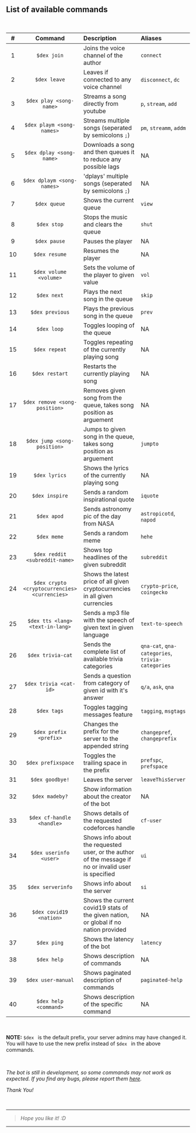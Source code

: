 ## List of available commands

<br>

| #  | Command | Description | Aliases |
|:--:| :-----: | :---------- | :------ |
| 1  | `$dex join` | Joins the voice channel of the author | `connect` |
| 2  | `$dex leave` | Leaves if connected to any voice channel | `disconnect`, `dc` |
| 3  | `$dex play <song-name>` | Streams a song directly from youtube | `p`, `stream`, `add` |
| 4  | `$dex playm <song-names>` | Streams multiple songs (seperated by semicolons `;`) | `pm`, `streamm`, `addm` |
| 5  | `$dex dplay <song-name>` | Downloads a song and then queues it to reduce any possible lags | NA |
| 6  | `$dex dplaym <song-names>` | 'dplays' multiple songs (seperated by semicolons `;`) | NA |
| 7  | `$dex queue` | Shows the current queue | `view` |
| 8  | `$dex stop` | Stops the music and clears the queue | `shut` |
| 9  | `$dex pause` | Pauses the player | NA |
| 10 | `$dex resume` | Resumes the player | NA |
| 11 | `$dex volume <volume>` | Sets the volume of the player to given value | `vol` |
| 12 | `$dex next` | Plays the next song in the queue | `skip` |
| 13 | `$dex previous` | Plays the previous song in the queue | `prev` |
| 14 | `$dex loop` | Toggles looping of the queue | NA |
| 15 | `$dex repeat` | Toggles repeating of the currently playing song | NA |
| 16 | `$dex restart` | Restarts the currently playing song | NA |
| 17 | `$dex remove <song-position>` | Removes given song from the queue, takes song position as arguement | NA |
| 18 | `$dex jump <song-position>` | Jumps to given song in the queue, takes song position as arguement | `jumpto` |
| 19 | `$dex lyrics` | Shows the lyrics of the currently playing song | NA |
| 20 | `$dex inspire` | Sends a random inspirational quote | `iquote` |
| 21 | `$dex apod` | Sends astronomy pic of the day from NASA | `astropicotd`, `napod` |
| 22 | `$dex meme` | Sends a random meme | `hehe` |
| 23 | `$dex reddit <subreddit-name>` | Shows top headlines of the given subreddit | `subreddit` |
| 24 | `$dex crypto <cryptocurrencies> <currencies>` | Shows the latest price of all given cryptocurrencies in all given currencies | `crypto-price`, `coingecko` |
| 25 | `$dex tts <lang> <text-in-lang>` | Sends a mp3 file with the speech of given text in given language | `text-to-speech` |
| 26 | `$dex trivia-cat` | Sends the complete list of available trivia categories | `qna-cat`, `qna-categories`, `trivia-categories` |
| 27 | `$dex trivia <cat-id>` | Sends a question from category of given id with it's answer | `q/a`, `ask`, `qna` |
| 28 | `$dex tags` | Toggles tagging messages feature | `tagging`, `msgtags` |
| 29 | `$dex prefix <prefix>` | Changes the prefix for the server to the appended string | `changepref`, `changeprefix` |
| 30 | `$dex prefixspace` | Toggles the trailing space in the prefix | `prefspc`, `prefspace` |
| 31 | `$dex goodbye!` | Leaves the server | `leaveThisServer` |
| 32 | `$dex madeby?` | Show information about the creator of the bot | NA |
| 33 | `$dex cf-handle <handle>` | Shows details of the requested codeforces handle | `cf-user` |
| 34 | `$dex userinfo <user>` | Shows info about the requested user, or the author of the message if no or invalid user is specified | `ui` |
| 35 | `$dex serverinfo` | Shows info about the server | `si` |
| 36 | `$dex covid19 <nation>` | Shows the current covid19 stats of the given nation, or global if no nation provided | NA |
| 37 | `$dex ping` | Shows the latency of the bot | `latency` |
| 38 | `$dex help` | Shows description of commands | NA |
| 39 | `$dex user-manual` | Shows paginated description of commands | `paginated-help` |
| 40 | `$dex help <command>` | Shows description of the specific command | NA |

<br>

**NOTE:** `$dex `&nbsp;is the default prefix, your server admins may have changed it. You will have to use the new prefix instead of `$dex `&nbsp;in the above commands.

<br>

*The bot is still in development, so some commands may not work as expected. If you find any bugs, please report them [here](https://github.com/code-chaser/dex/issues/new?assignees=code-chaser&labels=bug&template=bug_report.md&title=%5BBUG%5D).*

*Thank You!*


<br>

___

> *Hope you like it! :D*

___

<!--
Music - Basic
join - Joins the voice channel of the author
leave - Leaves if connected to any voice channel
play - Streams a song directly from youtube
playm - Streams multiple songs (seperated by semicolons ';')
dplay - Downloads a song and then queues it to reduce any possible lags
dplaym - 'dplays' multiple songs (seperated by semicolons ';')
Music - Player Controls
queue - Shows the current queue
stop - Stops the music and clears the queue
pause - Pauses the player
resume - Resumes the player
volume - Sets the volume of the player to given value
next - Plays the next song in the queue
previous - Plays the previous song in the queue
loop - Toggles looping of the queue
repeat - Toggles repeating of the currently playing song
restart - Restarts the currently playing song
remove - Removes given song from the queue, takes song position as arguement
jump - Jumps to given song in the queue, takes song position as arguement
lyrics - Shows the lyrics of the currently playing song
Fun
inspire - Sends a random inspirational quote
apod - Sends astronomy pic of the day from NASA
meme - Sends a random meme
reddit - Shows top headlines of the given subreddit
Mod Settings
tags - Toggles tagging messages feature
prefix - Changes the prefix for the server to the appended string
prefixspace - Toggles the trailing space in the prefix
goodbye! - Leaves the server
madeby? - Show information about the creator of the bot
Codeforces
cf-handle - Shows details of the requested codeforces handle
Info
userinfo - Shows info about the requested user, or the author of the message if no or invalid user is specified
serverinfo - Shows info about the server
Other
covid19 - Shows the current covid19 stats of the given nation, or global if no nation provided
ping - Shows the latency of the bot
Help
help - Shows description of commands
user-manual - Shows paginated description of commands
-->
